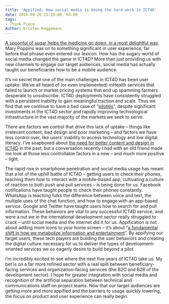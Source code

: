 ```yaml
---
title: 'Appified: How social media is doing the hard work in ICT4D'
date: 2016-09-26 15:19:00 -04:00
tags:
- Think Piece
Author: Kristen Roggemann
---
```


[A spoonful of sugar helps the medicine go down, in a most delightful way](https://www.youtube.com/watch?v=vLkp_Dx6VdI). Mary Poppins was on to something significant in user experience, far before that phrase even entered our lexicon.  How has the sugary world of social media changed the game in ICT4D? More than just providing us with new channels to engage our target audiences, social media has actually taught our beneficiaries how to be a mobile audience.

<!--more-->

It’s no secret that one of the main challenges in ICT4D has been user uptake.  We’ve all heard of (or even implemented) mHealth services that failed to launch or market pricing systems that end up spamming farmers desperate to unsubscribe.  ICT4D deployments have consistently struggled with a persistent inability to gain meaningful traction and scale. Thus we find that we continue to have a bad case of “[pilotitis](https://twitter.com/wayan_vota/status/383367696655474688)”, despite significant investments in the ICT4D sector and rapidly improving technological infrastructure in the vast majority of the markets we seek to serve.


There are factors we control that drive this lack of uptake – things like irrelevant content, bad design and poor marketing – and factors we have less control over, like users’ inability to access technology and low digital literacy.  I’ve soapboxed about [the need for better content and design in ICT4D](http://www.ictworks.org/2014/10/15/hey-ict4d-it-is-time-we-take-fun-seriously/) in the past, but a conversation recently I had with an old friend made me look at those less controllable factors in a new – and much more positive – light.

The rapid rise in smartphone penetration and social media usage has meant that a lot of the uphill battle of ICT4D – getting users to check their phones, teaching them how to interact with a mobile-based app, cultivating a culture of reaction to both push and pull services – is being done for us.  Facebook notifications have taught people to check their phones constantly. WhatsApp is teaching folks the difference between voice and text, the multiple uses of the chat function, and how to engage with an app-based service. Google and Twitter have taught users how to search for and pull information. These behaviors are vital to any successful ICT4D service, and were a nut we in the international development sector really struggled to crack – until social media and the internet did it for us. Appification is not about adding more icons to your home screen – it’s about “[a fundamental shift in how we metabolize information and entertainment](http://www.forbes.com/sites/anthonykosner/2012/12/16/forecast-2013-the-appification-of-everything-will-turn-the-web-into-an-app-o-verse/#69dce7028ec0)”.  By appifying our target users, these tech players are building the user behaviors and creating the digital culture necessary for us to deliver the types of development-oriented services we so eagerly desire to build beyond a pilot.  

I’m incredibly excited to see where the next five years of ICT4D take us. My bet is on a far more refined sector with a real split between beneficiary-facing services and organization-facing services (the B2C and B2B of the development sector). I hope for greater integration with social media and recognition of the artificial separation between technical and communications staff on project teams. Now that our target audiences are getting more and more appified and the barriers to usage quickly lowering, the focus on product and user experience can really begin.
